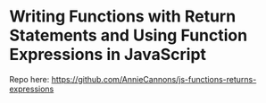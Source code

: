 # Writing Functions with Return Statements and Using Function Expressions in JavaScript

Repo here: https://github.com/AnnieCannons/js-functions-returns-expressions